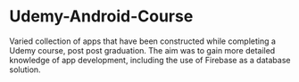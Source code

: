 # Udemy-Android-Course
Varied collection of apps that have been constructed while completing a Udemy course, post post graduation. The aim was to gain more detailed knowledge of app development, including the use of Firebase as a database solution.
